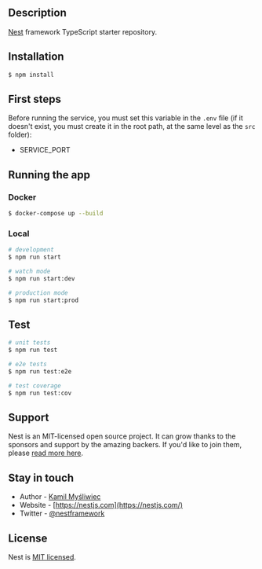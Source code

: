 
## Description

[Nest](https://github.com/nestjs/nest) framework TypeScript starter repository.

## Installation

```bash
$ npm install
```

## First steps
Before running the service, you must set this variable in the `.env` file (if it doesn't exist, you must create it in the root path, at the same level as the `src` folder):
* SERVICE_PORT

## Running the app

### Docker
```bash
$ docker-compose up --build
```

### Local
```bash
# development
$ npm run start

# watch mode
$ npm run start:dev

# production mode
$ npm run start:prod
```

## Test

```bash
# unit tests
$ npm run test

# e2e tests
$ npm run test:e2e

# test coverage
$ npm run test:cov
```

## Support

Nest is an MIT-licensed open source project. It can grow thanks to the sponsors and support by the amazing backers. If you'd like to join them, please [read more here](https://docs.nestjs.com/support).

## Stay in touch

- Author - [Kamil Myśliwiec](https://kamilmysliwiec.com)
- Website - [https://nestjs.com](https://nestjs.com/)
- Twitter - [@nestframework](https://twitter.com/nestframework)

## License

Nest is [MIT licensed](LICENSE).
